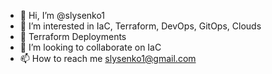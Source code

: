 - 👋 Hi, I’m @slysenko1
- 👀 I’m interested in IaC, Terraform, DevOps, GitOps, Clouds 
- 🌱 Terraform Deployments
- 💞️ I’m looking to collaborate on IaC
- 📫 How to reach me slysenko1@gmail.com

<!---
slysenko1/slysenko1 is a ✨ special ✨ repository because its `README.md` (this file) appears on your GitHub profile.
You can click the Preview link to take a look at your changes.
--->
